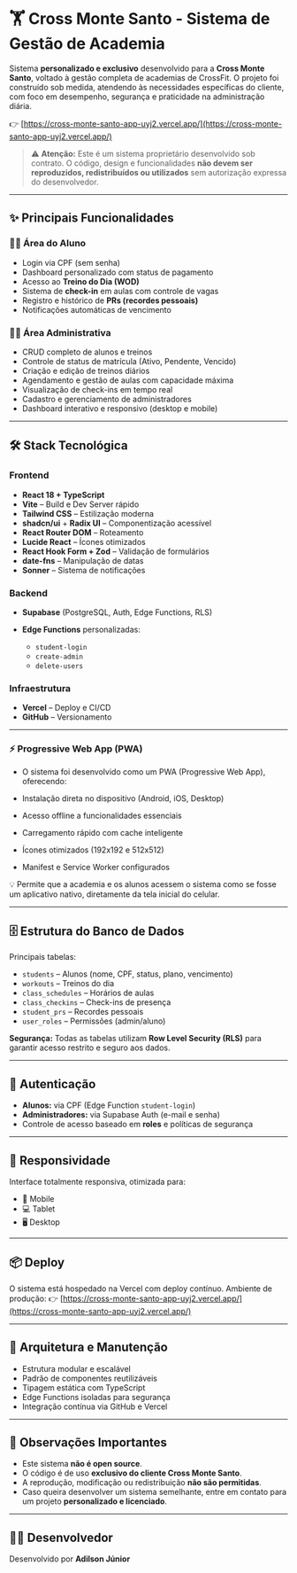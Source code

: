# 🏋️ Cross Monte Santo - Sistema de Gestão de Academia

Sistema **personalizado e exclusivo** desenvolvido para a **Cross Monte Santo**, voltado à gestão completa de academias de CrossFit.
O projeto foi construído sob medida, atendendo às necessidades específicas do cliente, com foco em desempenho, segurança e praticidade na administração diária.

👉 [https://cross-monte-santo-app-uyj2.vercel.app/](https://cross-monte-santo-app-uyj2.vercel.app/)

> ⚠️ **Atenção:** Este é um sistema proprietário desenvolvido sob contrato.
> O código, design e funcionalidades **não devem ser reproduzidos, redistribuídos ou utilizados** sem autorização expressa do desenvolvedor.

---

## ✨ Principais Funcionalidades

### 👨‍🎓 Área do Aluno

* Login via CPF (sem senha)
* Dashboard personalizado com status de pagamento
* Acesso ao **Treino do Dia (WOD)**
* Sistema de **check-in** em aulas com controle de vagas
* Registro e histórico de **PRs (recordes pessoais)**
* Notificações automáticas de vencimento

### 👨‍💼 Área Administrativa

* CRUD completo de alunos e treinos
* Controle de status de matrícula (Ativo, Pendente, Vencido)
* Criação e edição de treinos diários
* Agendamento e gestão de aulas com capacidade máxima
* Visualização de check-ins em tempo real
* Cadastro e gerenciamento de administradores
* Dashboard interativo e responsivo (desktop e mobile)

---

## 🛠️ Stack Tecnológica

### Frontend

* **React 18 + TypeScript**
* **Vite** – Build e Dev Server rápido
* **Tailwind CSS** – Estilização moderna
* **shadcn/ui** + **Radix UI** – Componentização acessível
* **React Router DOM** – Roteamento
* **Lucide React** – Ícones otimizados
* **React Hook Form + Zod** – Validação de formulários
* **date-fns** – Manipulação de datas
* **Sonner** – Sistema de notificações

### Backend

* **Supabase** (PostgreSQL, Auth, Edge Functions, RLS)
* **Edge Functions** personalizadas:

  * `student-login`
  * `create-admin`
  * `delete-users`

### Infraestrutura

* **Vercel** – Deploy e CI/CD
* **GitHub** – Versionamento

---

### ⚡ Progressive Web App (PWA)

* O sistema foi desenvolvido como um PWA (Progressive Web App), oferecendo:

* Instalação direta no dispositivo (Android, iOS, Desktop)

* Acesso offline a funcionalidades essenciais

* Carregamento rápido com cache inteligente

* Ícones otimizados (192x192 e 512x512)

* Manifest e Service Worker configurados

💡 Permite que a academia e os alunos acessem o sistema como se fosse um aplicativo nativo, diretamente da tela inicial do celular.

---

## 🗄️ Estrutura do Banco de Dados

Principais tabelas:

* `students` – Alunos (nome, CPF, status, plano, vencimento)
* `workouts` – Treinos do dia
* `class_schedules` – Horários de aulas
* `class_checkins` – Check-ins de presença
* `student_prs` – Recordes pessoais
* `user_roles` – Permissões (admin/aluno)

**Segurança:**
Todas as tabelas utilizam **Row Level Security (RLS)** para garantir acesso restrito e seguro aos dados.

---

## 🔐 Autenticação

* **Alunos:** via CPF (Edge Function `student-login`)
* **Administradores:** via Supabase Auth (e-mail e senha)
* Controle de acesso baseado em **roles** e políticas de segurança

---

## 📱 Responsividade

Interface totalmente responsiva, otimizada para:

* 📱 Mobile
* 💻 Tablet
* 🖥️ Desktop

---

## 📦 Deploy

O sistema está hospedado na Vercel com deploy contínuo.
Ambiente de produção:
👉 [https://cross-monte-santo-app-uyj2.vercel.app/](https://cross-monte-santo-app-uyj2.vercel.app/)

---

## 🧩 Arquitetura e Manutenção

* Estrutura modular e escalável
* Padrão de componentes reutilizáveis
* Tipagem estática com TypeScript
* Edge Functions isoladas para segurança
* Integração contínua via GitHub e Vercel

---

## 🧠 Observações Importantes

* Este sistema **não é open source**.
* O código é de uso **exclusivo do cliente Cross Monte Santo**.
* A reprodução, modificação ou redistribuição **não são permitidas**.
* Caso queira desenvolver um sistema semelhante, entre em contato para um projeto **personalizado e licenciado**.

---

## 👨‍💻 Desenvolvedor

Desenvolvido por **Adilson Júnior**

